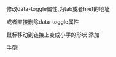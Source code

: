 



修改data-toggle属性,为tab或者href的地址

或者直接删除data-toggle属性

鼠标移动到链接上变成小手的形状  添加  

<span style="cursor:pointer" onclick="jsFun()">手型!</span>